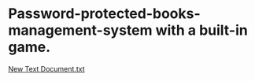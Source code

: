 # Password-protected-books-management-system with a built-in game.
[New Text Document.txt](https://github.com/alimostafa2000/Password-protected-books-management-system/files/7128084/New.Text.Document.txt)

